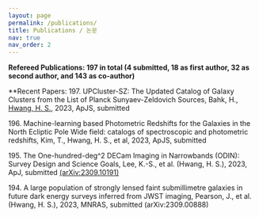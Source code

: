 ```yaml
---
layout: page
permalink: /publications/
title: Publications / 논문
nav: true
nav_order: 2
---
```


**Refereed Publications: 197 in total (4 submitted, 18 as first author, 32 as second author, and 143 as co-author)**

**Recent Papers:
197\. UPCluster-SZ: The Updated Catalog of Galaxy Clusters from the List of Planck Sunyaev-Zeldovich Sources,
       Bahk, H., <u>Hwang, H. S.</u>,
        2023, ApJS, submitted

196\.  Machine-learning based Photometric Redshifts for the Galaxies in the North Ecliptic Pole Wide field:
       catalogs of spectroscopic and photometric redshifts,
        Kim, T., Hwang, H. S., et al,
         2023, ApJS, submitted

195\. The One-hundred-deg^2 DECam Imaging in Narrowbands (ODIN): Survey Design and Science Goals,
        Lee, K.-S., et al. (Hwang, H. S.),
         2023, ApJ, submitted [(arXiv:2309.10191)](https://ui.adsabs.harvard.edu/abs/2024ApJ...962...36L/abstract)

194\. A large population of strongly lensed faint submillimetre galaxies in future dark energy surveys
        inferred from JWST imaging,
        Pearson, J., et al. (Hwang, H. S.),
        2023, MNRAS, submitted (arXiv:2309.00888)
